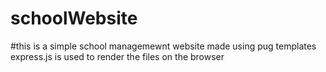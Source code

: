 # schoolWebsite

#this is a simple school managemewnt website made using pug templates
express.js is used to render the files on the browser
